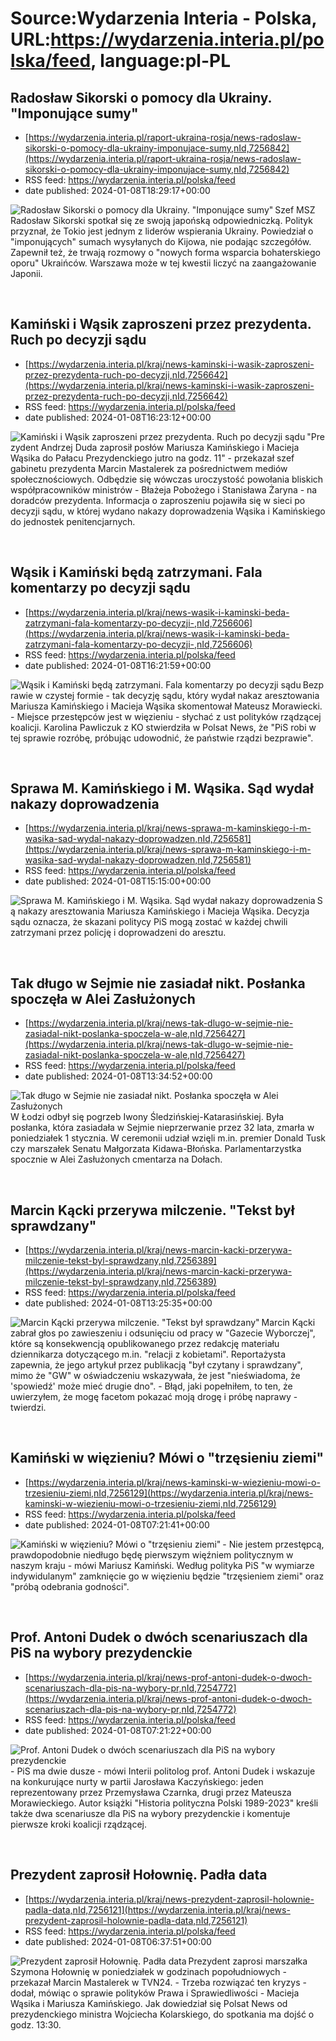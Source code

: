 # Source:Wydarzenia Interia - Polska, URL:https://wydarzenia.interia.pl/polska/feed, language:pl-PL

## Radosław Sikorski o pomocy dla Ukrainy. "Imponujące sumy"
 - [https://wydarzenia.interia.pl/raport-ukraina-rosja/news-radoslaw-sikorski-o-pomocy-dla-ukrainy-imponujace-sumy,nId,7256842](https://wydarzenia.interia.pl/raport-ukraina-rosja/news-radoslaw-sikorski-o-pomocy-dla-ukrainy-imponujace-sumy,nId,7256842)
 - RSS feed: https://wydarzenia.interia.pl/polska/feed
 - date published: 2024-01-08T18:29:17+00:00

<p><a href="https://wydarzenia.interia.pl/raport-ukraina-rosja/news-radoslaw-sikorski-o-pomocy-dla-ukrainy-imponujace-sumy,nId,7256842"><img align="left" alt="Radosław Sikorski o pomocy dla Ukrainy. &quot;Imponujące sumy&quot;" src="https://i.iplsc.com/radoslaw-sikorski-o-pomocy-dla-ukrainy-imponujace-sumy/000ICO57HKFDN6UR-C321.jpg" /></a>Szef MSZ Radosław Sikorski spotkał się ze swoją japońską odpowiedniczką. Polityk przyznał, że Tokio jest jednym z liderów wspierania Ukrainy. Powiedział o &quot;imponujących&quot; sumach wysyłanych do Kijowa, nie podając szczegółów. Zapewnił też, że trwają rozmowy o &quot;nowych forma wsparcia bohaterskiego oporu&quot; Ukraińców. Warszawa może w tej kwestii liczyć na zaangażowanie Japonii.</p><br clear="all" />

## Kamiński i Wąsik zaproszeni przez prezydenta. Ruch po decyzji sądu
 - [https://wydarzenia.interia.pl/kraj/news-kaminski-i-wasik-zaproszeni-przez-prezydenta-ruch-po-decyzji,nId,7256642](https://wydarzenia.interia.pl/kraj/news-kaminski-i-wasik-zaproszeni-przez-prezydenta-ruch-po-decyzji,nId,7256642)
 - RSS feed: https://wydarzenia.interia.pl/polska/feed
 - date published: 2024-01-08T16:23:12+00:00

<p><a href="https://wydarzenia.interia.pl/kraj/news-kaminski-i-wasik-zaproszeni-przez-prezydenta-ruch-po-decyzji,nId,7256642"><img align="left" alt="Kamiński i Wąsik zaproszeni przez prezydenta. Ruch po decyzji sądu" src="https://i.iplsc.com/kaminski-i-wasik-zaproszeni-przez-prezydenta-ruch-po-decyzji/000GDJY75Q92KQ0P-C321.jpg" /></a>&quot;Prezydent Andrzej Duda zaprosił posłów Mariusza Kamińskiego i Macieja Wąsika do Pałacu Prezydenckiego jutro na godz. 11&quot; - przekazał szef gabinetu prezydenta Marcin Mastalerek za pośrednictwem mediów społecznościowych. Odbędzie się wówczas uroczystość powołania bliskich współpracowników ministrów - Błażeja Pobożego i Stanisława Żaryna - na doradców prezydenta. Informacja o zaproszeniu pojawiła się w sieci po decyzji sądu, w której wydano nakazy doprowadzenia Wąsika i Kamińskiego do jednostek penitencjarnych.</p><br clear="all" />

## Wąsik i Kamiński będą zatrzymani. Fala komentarzy po decyzji sądu
 - [https://wydarzenia.interia.pl/kraj/news-wasik-i-kaminski-beda-zatrzymani-fala-komentarzy-po-decyzji-,nId,7256606](https://wydarzenia.interia.pl/kraj/news-wasik-i-kaminski-beda-zatrzymani-fala-komentarzy-po-decyzji-,nId,7256606)
 - RSS feed: https://wydarzenia.interia.pl/polska/feed
 - date published: 2024-01-08T16:21:59+00:00

<p><a href="https://wydarzenia.interia.pl/kraj/news-wasik-i-kaminski-beda-zatrzymani-fala-komentarzy-po-decyzji-,nId,7256606"><img align="left" alt="Wąsik i Kamiński będą zatrzymani. Fala komentarzy po decyzji sądu" src="https://i.iplsc.com/wasik-i-kaminski-beda-zatrzymani-fala-komentarzy-po-decyzji/000ICNFZH8PWD81G-C321.jpg" /></a>Bezprawie w czystej formie - tak decyzję sądu, który wydał nakaz aresztowania Mariusza Kamińskiego i Macieja Wąsika skomentował Mateusz Morawiecki. -  Miejsce przestępców jest w więzieniu - słychać z ust polityków rządzącej koalicji. Karolina Pawliczuk z KO stwierdziła w Polsat News, że &quot;PiS robi w tej sprawie rozróbę, próbując udowodnić, że państwie rządzi bezprawie&quot;.</p><br clear="all" />

## Sprawa M. Kamińskiego i M. Wąsika. Sąd wydał nakazy doprowadzenia
 - [https://wydarzenia.interia.pl/kraj/news-sprawa-m-kaminskiego-i-m-wasika-sad-wydal-nakazy-doprowadzen,nId,7256581](https://wydarzenia.interia.pl/kraj/news-sprawa-m-kaminskiego-i-m-wasika-sad-wydal-nakazy-doprowadzen,nId,7256581)
 - RSS feed: https://wydarzenia.interia.pl/polska/feed
 - date published: 2024-01-08T15:15:00+00:00

<p><a href="https://wydarzenia.interia.pl/kraj/news-sprawa-m-kaminskiego-i-m-wasika-sad-wydal-nakazy-doprowadzen,nId,7256581"><img align="left" alt="Sprawa M. Kamińskiego i M. Wąsika. Sąd wydał nakazy doprowadzenia" src="https://i.iplsc.com/sprawa-m-kaminskiego-i-m-wasika-sad-wydal-nakazy-doprowadzen/000FZ899M2IC99HN-C321.jpg" /></a>Są nakazy aresztowania Mariusza Kamińskiego i Macieja Wąsika. Decyzja sądu oznacza, że skazani politycy PiS mogą zostać w każdej chwili zatrzymani przez policję i doprowadzeni do aresztu.</p><br clear="all" />

## Tak długo w Sejmie nie zasiadał nikt. Posłanka spoczęła w Alei Zasłużonych
 - [https://wydarzenia.interia.pl/kraj/news-tak-dlugo-w-sejmie-nie-zasiadal-nikt-poslanka-spoczela-w-ale,nId,7256427](https://wydarzenia.interia.pl/kraj/news-tak-dlugo-w-sejmie-nie-zasiadal-nikt-poslanka-spoczela-w-ale,nId,7256427)
 - RSS feed: https://wydarzenia.interia.pl/polska/feed
 - date published: 2024-01-08T13:34:52+00:00

<p><a href="https://wydarzenia.interia.pl/kraj/news-tak-dlugo-w-sejmie-nie-zasiadal-nikt-poslanka-spoczela-w-ale,nId,7256427"><img align="left" alt="Tak długo w Sejmie nie zasiadał nikt. Posłanka spoczęła w Alei Zasłużonych" src="https://i.iplsc.com/tak-dlugo-w-sejmie-nie-zasiadal-nikt-poslanka-spoczela-w-ale/000ICKMFF49071KS-C321.jpg" /></a>W Łodzi odbył się pogrzeb Iwony Śledzińskiej-Katarasińskiej. Była posłanka, która zasiadała w Sejmie nieprzerwanie przez 32 lata, zmarła w poniedziałek 1 stycznia. W ceremonii udział wzięli m.in. premier Donald Tusk czy marszałek Senatu Małgorzata Kidawa-Błońska. Parlamentarzystka spocznie w Alei Zasłużonych cmentarza na Dołach.</p><br clear="all" />

## Marcin Kącki przerywa milczenie. "Tekst był sprawdzany"
 - [https://wydarzenia.interia.pl/kraj/news-marcin-kacki-przerywa-milczenie-tekst-byl-sprawdzany,nId,7256389](https://wydarzenia.interia.pl/kraj/news-marcin-kacki-przerywa-milczenie-tekst-byl-sprawdzany,nId,7256389)
 - RSS feed: https://wydarzenia.interia.pl/polska/feed
 - date published: 2024-01-08T13:25:35+00:00

<p><a href="https://wydarzenia.interia.pl/kraj/news-marcin-kacki-przerywa-milczenie-tekst-byl-sprawdzany,nId,7256389"><img align="left" alt="Marcin Kącki przerywa milczenie. &quot;Tekst był sprawdzany&quot;" src="https://i.iplsc.com/marcin-kacki-przerywa-milczenie-tekst-byl-sprawdzany/000ICKG5FTYE1WL6-C321.jpg" /></a>Marcin Kącki zabrał głos po zawieszeniu i odsunięciu od pracy w &quot;Gazecie Wyborczej&quot;, które są konsekwencją opublikowanego przez redakcję materiału dziennikarza dotyczącego m.in. &quot;relacji z kobietami&quot;. Reportażysta zapewnia, że jego artykuł przez publikacją &quot;był czytany i sprawdzany&quot;, mimo że &quot;GW&quot; w oświadczeniu wskazywała, że jest &quot;nieświadoma, że 'spowiedź' może mieć drugie dno&quot;. - Błąd, jaki popełniłem, to ten, że uwierzyłem, że mogę facetom pokazać moją drogę i próbę naprawy - twierdzi. </p><br clear="all" />

## Kamiński w więzieniu? Mówi o "trzęsieniu ziemi"
 - [https://wydarzenia.interia.pl/kraj/news-kaminski-w-wiezieniu-mowi-o-trzesieniu-ziemi,nId,7256129](https://wydarzenia.interia.pl/kraj/news-kaminski-w-wiezieniu-mowi-o-trzesieniu-ziemi,nId,7256129)
 - RSS feed: https://wydarzenia.interia.pl/polska/feed
 - date published: 2024-01-08T07:21:41+00:00

<p><a href="https://wydarzenia.interia.pl/kraj/news-kaminski-w-wiezieniu-mowi-o-trzesieniu-ziemi,nId,7256129"><img align="left" alt="Kamiński w więzieniu? Mówi o &quot;trzęsieniu ziemi&quot;" src="https://i.iplsc.com/kaminski-w-wiezieniu-mowi-o-trzesieniu-ziemi/000ICFPBLITKE93P-C321.jpg" /></a>- Nie jestem przestępcą, prawdopodobnie niedługo będę pierwszym więźniem politycznym w naszym kraju - mówi Mariusz Kamiński. Według polityka PiS &quot;w wymiarze indywidulanym&quot; zamknięcie go w więzieniu będzie &quot;trzęsieniem ziemi&quot; oraz &quot;próbą odebrania godności&quot;.</p><br clear="all" />

## Prof. Antoni Dudek o dwóch scenariuszach dla PiS na wybory prezydenckie
 - [https://wydarzenia.interia.pl/kraj/news-prof-antoni-dudek-o-dwoch-scenariuszach-dla-pis-na-wybory-pr,nId,7254772](https://wydarzenia.interia.pl/kraj/news-prof-antoni-dudek-o-dwoch-scenariuszach-dla-pis-na-wybory-pr,nId,7254772)
 - RSS feed: https://wydarzenia.interia.pl/polska/feed
 - date published: 2024-01-08T07:21:22+00:00

<p><a href="https://wydarzenia.interia.pl/kraj/news-prof-antoni-dudek-o-dwoch-scenariuszach-dla-pis-na-wybory-pr,nId,7254772"><img align="left" alt="Prof. Antoni Dudek o dwóch scenariuszach dla PiS na wybory prezydenckie" src="https://i.iplsc.com/prof-antoni-dudek-o-dwoch-scenariuszach-dla-pis-na-wybory-pr/000ICFPL6GTO14GX-C321.jpg" /></a>- PiS ma dwie dusze - mówi Interii politolog prof. Antoni Dudek i wskazuje na konkurujące nurty w partii Jarosława Kaczyńskiego: jeden reprezentowany przez Przemysława Czarnka, drugi przez Mateusza Morawieckiego. Autor książki &quot;Historia polityczna Polski 1989-2023&quot; kreśli także dwa scenariusze dla PiS na wybory prezydenckie i komentuje pierwsze kroki koalicji rządzącej.</p><br clear="all" />

## Prezydent zaprosił Hołownię. Padła data
 - [https://wydarzenia.interia.pl/kraj/news-prezydent-zaprosil-holownie-padla-data,nId,7256121](https://wydarzenia.interia.pl/kraj/news-prezydent-zaprosil-holownie-padla-data,nId,7256121)
 - RSS feed: https://wydarzenia.interia.pl/polska/feed
 - date published: 2024-01-08T06:37:51+00:00

<p><a href="https://wydarzenia.interia.pl/kraj/news-prezydent-zaprosil-holownie-padla-data,nId,7256121"><img align="left" alt="Prezydent zaprosił Hołownię. Padła data" src="https://i.iplsc.com/prezydent-zaprosil-holownie-padla-data/000I707B1EWHLK4V-C321.jpg" /></a>Prezydent zaprosi marszałka Szymona Hołownię w poniedziałek w godzinach popołudniowych - przekazał Marcin Mastalerek w TVN24. - Trzeba rozwiązać ten kryzys - dodał, mówiąc o sprawie polityków Prawa i Sprawiedliwości - Macieja Wąsika i Mariusza Kamińskiego. Jak dowiedział się Polsat News od prezydenckiego ministra Wojciecha Kolarskiego, do spotkania ma dojść o godz. 13:30.</p><br clear="all" />


